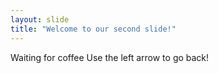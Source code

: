 ```yaml
---
layout: slide
title: "Welcome to our second slide!"
---
```

Waiting for coffee
Use the left arrow to go back!
